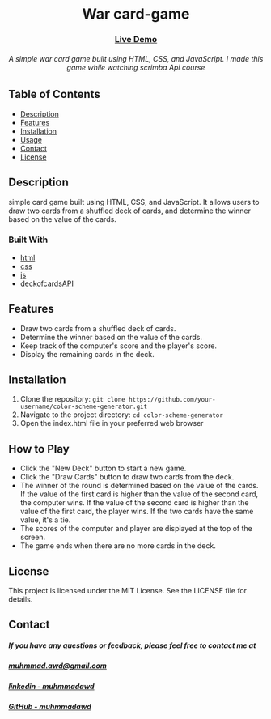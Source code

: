 <div align="center">
<h1 align="center"> War card-game</h1>
  <h3>
    <a href="https://muhmmadawd.github.io/War_card-game/">
      Live Demo
    </a>
  </h3>
  <h6>
A simple war card game built using HTML, CSS, and JavaScript. 
I made this game while watching scrimba Api course
  </h6>
</div>

## Table of Contents

- [Description](#description)
- [Features](#features)
- [Installation](#installation)
- [Usage](#usage)
- [Contact](#contact)
- [License](#license)

## Description

simple card game built using HTML, CSS, and JavaScript. It allows users to draw
two cards from a shuffled deck of cards, and determine the winner based on the
value of the cards.

### Built With

- [html]()
- [css]()
- [js]()
- [deckofcardsAPI]()

## Features

- Draw two cards from a shuffled deck of cards.
- Determine the winner based on the value of the cards.
- Keep track of the computer's score and the player's score.
- Display the remaining cards in the deck.

## Installation

1. Clone the repository:
   `git clone https://github.com/your-username/color-scheme-generator.git`
2. Navigate to the project directory: `cd color-scheme-generator`
3. Open the index.html file in your preferred web browser

## How to Play

- Click the "New Deck" button to start a new game.
- Click the "Draw Cards" button to draw two cards from the deck.
- The winner of the round is determined based on the value of the cards. If the
  value of the first card is higher than the value of the second card, the
  computer wins. If the value of the second card is higher than the value of the
  first card, the player wins. If the two cards have the same value, it's a tie.
- The scores of the computer and player are displayed at the top of the screen.
- The game ends when there are no more cards in the deck.

## License

This project is licensed under the MIT License. See the LICENSE file for
details.

## Contact

<h5> If you have any questions or feedback, please feel free to contact me at <br>
</h5>

  <h5>
<a href="mailto:muhmmad.awd@gmail.com">muhmmad.awd@gmail.com</a>
  </h5>
  <h5>
    <a href="https://www.linkedin.com/in/muhmmadawd/">
      linkedin - muhmmadawd
    </a>
  </h5>
  <h5>
    <a href="https://github.com/MuhmmadAwd/">
      GitHub - muhmmadawd
    </a>
  </h5>
